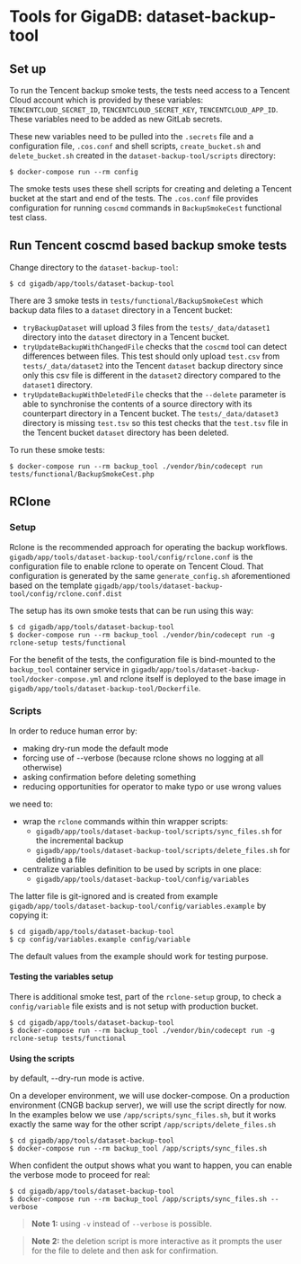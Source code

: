 # Tools for GigaDB: dataset-backup-tool

## Set up

To run the Tencent backup smoke tests, the tests need access to a Tencent Cloud
account which is provided by these variables: `TENCENTCLOUD_SECRET_ID`,
`TENCENTCLOUD_SECRET_KEY`, `TENCENTCLOUD_APP_ID`. These variables need to be 
added as new GitLab secrets. 

These new variables need to be pulled into the `.secrets` file and a 
configuration file, `.cos.conf` and shell scripts, `create_bucket.sh` and `
delete_bucket.sh` created in the `dataset-backup-tool/scripts` directory:
```
$ docker-compose run --rm config
```
The smoke tests uses these shell scripts for creating and deleting a Tencent 
bucket at the start and end of the tests. The `.cos.conf` file provides 
configuration for running `coscmd` commands in `BackupSmokeCest` functional test 
class.

## Run Tencent coscmd based backup smoke tests

Change directory to the `dataset-backup-tool`:
```
$ cd gigadb/app/tools/dataset-backup-tool
```

There are 3 smoke tests in `tests/functional/BackupSmokeCest` which backup data
files to a `dataset` directory in a Tencent bucket:
* `tryBackupDataset` will upload 3 files from the `tests/_data/dataset1` 
  directory into the `dataset` directory in a Tencent bucket.
* `tryUpdateBackupWithChangedFile` checks that the `coscmd` tool can detect 
  differences between files. This test should only upload `test.csv` from
  `tests/_data/dataset2` into the Tencent `dataset` backup directory since only 
  this csv file is different in the `dataset2` directory compared to the 
  `dataset1` directory.
* `tryUpdateBackupWithDeletedFile` checks that the `--delete` parameter is able
  to synchronise the contents of a source directory with its counterpart 
  directory in a Tencent bucket. The `tests/_data/dataset3` directory is missing
  `test.tsv` so this test checks that the `test.tsv` file in the Tencent bucket 
  `dataset` directory has been deleted.

To run these smoke tests:
```
$ docker-compose run --rm backup_tool ./vendor/bin/codecept run tests/functional/BackupSmokeCest.php
```

## RClone

### Setup

Rclone is the recommended approach for operating the backup workflows.
``gigadb/app/tools/dataset-backup-tool/config/rclone.conf`` is the configuration file to enable rclone to operate on Tencent Cloud.
That configuration is generated by the same ``generate_config.sh`` aforementioned
based on the template ``gigadb/app/tools/dataset-backup-tool/config/rclone.conf.dist``

The setup has its own smoke tests that can be run using this way:
```
$ cd gigadb/app/tools/dataset-backup-tool
$ docker-compose run --rm backup_tool ./vendor/bin/codecept run -g rclone-setup tests/functional
```

For the benefit of the tests, the configuration file is bind-mounted to the ``backup_tool`` 
container service in ``gigadb/app/tools/dataset-backup-tool/docker-compose.yml`` and rclone itself is deployed to the 
base image in ``gigadb/app/tools/dataset-backup-tool/Dockerfile``.

### Scripts

In order to reduce human error by:
 * making dry-run mode the default mode
 * forcing use of --verbose (because rclone shows no logging at all otherwise)  
 * asking confirmation before deleting something
 * reducing opportunities for operator to make typo or use wrong values

we need to:

 * wrap the ``rclone`` commands within thin wrapper scripts:
    * ``gigadb/app/tools/dataset-backup-tool/scripts/sync_files.sh`` for the incremental backup
    * ``gigadb/app/tools/dataset-backup-tool/scripts/delete_files.sh`` for deleting a file
 * centralize variables definition to be used by scripts in one place:
    * ``gigadb/app/tools/dataset-backup-tool/config/variables``
  
The latter file is git-ignored and is created from example ``gigadb/app/tools/dataset-backup-tool/config/variables.example`` by copying it:
```
$ cd gigadb/app/tools/dataset-backup-tool
$ cp config/variables.example config/variable
```
The default values from the example should work for testing purpose.

#### Testing the variables setup

There is additional smoke test, part of the ``rclone-setup`` group, to check a ``config/variable`` file exists and is not setup 
with production bucket.

```
$ cd gigadb/app/tools/dataset-backup-tool
$ docker-compose run --rm backup_tool ./vendor/bin/codecept run -g rclone-setup tests/functional
```

#### Using the scripts

by default, --dry-run mode is active.

On a developer environment, we will use docker-compose. 
On a production environment (CNGB backup server), we will use the script directly for now.
In the examples below we use ``/app/scripts/sync_files.sh``, but it works exactly the same way for the other script
``/app/scripts/delete_files.sh``

```
$ cd gigadb/app/tools/dataset-backup-tool
$ docker-compose run --rm backup_tool /app/scripts/sync_files.sh
```

When confident the output shows what you want to happen, you can enable the verbose mode to proceed for real:
```
$ cd gigadb/app/tools/dataset-backup-tool
$ docker-compose run --rm backup_tool /app/scripts/sync_files.sh --verbose
```

>**Note 1:** using ``-v`` instead of ``--verbose`` is possible.

>**Note 2:** the deletion script is more interactive as it prompts the user for the file to delete and then ask for confirmation.









